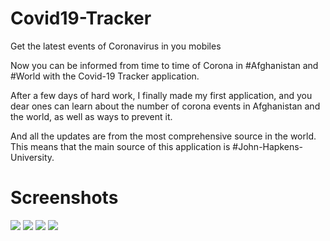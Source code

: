# Covid19-Tracker
Get the latest events of Coronavirus in you mobiles

Now you can be informed from time to time of Corona in #Afghanistan and #World with the Covid-19 Tracker application.

After a few days of hard work, I finally made my first application, and you dear ones can learn about the number of corona events in Afghanistan and the world, as well as ways to prevent it.

And all the updates are from the most comprehensive source in the world. This means that the main source of this application is #John-Hapkens-University.

# Screenshots
![](screenshots/Screenshot_20200419-001030.jpg)
![](screenshots/Screenshot_20200419-001049.jpg)
![](screenshots/Screenshot_20200419-001054.jpg)
![](screenshots/Screenshot_20200419-001059.jpg)
